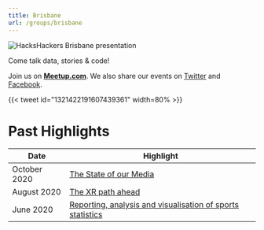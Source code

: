 ```yaml
---
title: Brisbane
url: /groups/brisbane
---
```


![HacksHackers Brisbane presentation](https://pbs.twimg.com/profile_banners/883295768/1489629664/1500x500)

Come talk data, stories & code!

Join us on **[Meetup.com](https://www.meetup.com/Hacks-Hackers-Brisbane/)**. We also share our events on [Twitter](https://twitter.com/HacksHackersBNE) and [Facebook](https://www.facebook.com/HacksHackersBNE/).

{{< tweet id="1321422191607439361" width=80% >}}

# Past Highlights

| **Date**  | **Highlight** |  
|-----------|---------------|  
| October 2020 | [The State of our Media](https://www.meetup.com/Hacks-Hackers-Brisbane/events/274055239/) |
| August 2020 | [The XR path ahead](https://www.meetup.com/Hacks-Hackers-Brisbane/events/272650495/) |   
| June 2020 | [Reporting, analysis and visualisation of sports statistics](https://www.meetup.com/Hacks-Hackers-Brisbane/events/vzwlsrybcjbgc/) |
